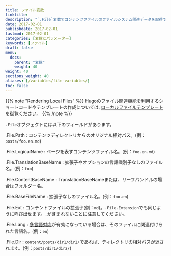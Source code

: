 ```yaml
---
title: ファイル変数
linktitle:
description: "`.File`変数でコンテンツファイルのファイルシステム関連データを取得できます。"
date: 2017-02-01
publishdate: 2017-02-01
lastmod: 2017-02-01
categories: [変数とパラメーター]
keywords: [ファイル]
draft: false
menu:
  docs:
    parent: "変数"
    weight: 40
weight: 40
sections_weight: 40
aliases: [/variables/file-variables/]
toc: false
---
```


{{% note "Rendering Local Files" %}}
Hugoのファイル関連機能を利用するショートコードやテンプレートの作成については, [ローカルファイルテンプレート](/templates/files/)を御覧ください。
{{% /note %}}

`.File`オブジェクトには以下のフィールドがあります。

.File.Path
: コンテンツディレクトリからのオリジナル相対パス。(例：`posts/foo.en.md`)

.File.LogicalName
: ページを表すコンテンツファイル名。(例：`foo.en.md`)

.File.TranslationBaseName
: 拡張子やオプションの言語識別子なしのファイル名。(例：`foo`)

.File.ContentBaseName 
: TranslationBaseNameまたは、リーフバンドルの場合はフォルダー名。
  
.File.BaseFileName
: 拡張子なしのファイル名。(例：`foo.en`)


.File.Ext
: コンテントファイルの拡張子(例：`md`)。`.File.Extension`でも同じように呼び出せます。`.`が含まれないことに注意してください。

.File.Lang
: [多言語対応][multilingual]が有効になっている場合は、そのファイルに関連付けられた言語名。(例：`en`)

.File.Dir
: `content/posts/dir1/dir2/`であれば、ディレクトリの相対パスが返されます。(例：`posts/dir1/dir2/`)

[Multilingual]: /content-management/multilingual/
